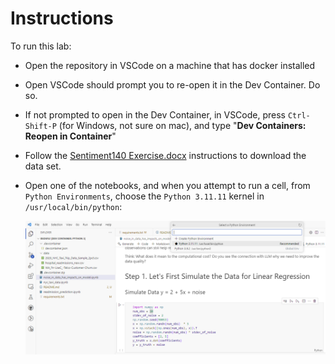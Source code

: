 # Instructions

To run this lab:

- Open the repository in VSCode on a machine that has docker installed
- Open VSCode should prompt you to re-open it in the Dev Container.  Do so.
- If not prompted to open in the Dev Container, in VSCode, press `Ctrl-Shift-P` (for Windows, not sure on mac), and type "**Dev Containers: Reopen in Container**"
- Follow the [Sentiment140 Exercise.docx](./Sentiment140%20Exercise.docx) instructions to download the data set.
- Open one of the notebooks, and when you attempt to run a cell, from `Python Environments`, choose the `Python 3.11.11` kernel in `/usr/local/bin/python`:

  ![Python Environment Selection](./images/PythonEnvironmentSelection.png)
